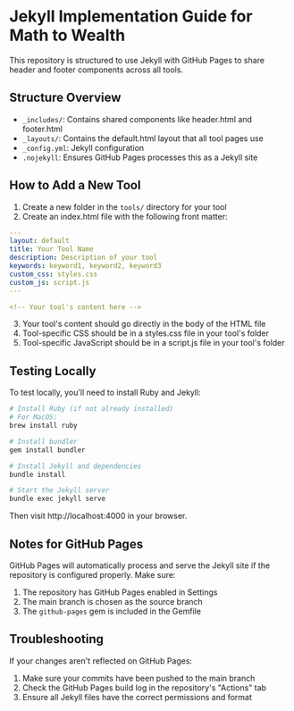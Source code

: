 # Jekyll Implementation Guide for Math to Wealth

This repository is structured to use Jekyll with GitHub Pages to share header and footer components across all tools.

## Structure Overview

- `_includes/`: Contains shared components like header.html and footer.html
- `_layouts/`: Contains the default.html layout that all tool pages use
- `_config.yml`: Jekyll configuration
- `.nojekyll`: Ensures GitHub Pages processes this as a Jekyll site

## How to Add a New Tool

1. Create a new folder in the `tools/` directory for your tool
2. Create an index.html file with the following front matter:

```yaml
---
layout: default
title: Your Tool Name
description: Description of your tool
keywords: keyword1, keyword2, keyword3
custom_css: styles.css
custom_js: script.js
---

<!-- Your tool's content here -->
```

3. Your tool's content should go directly in the body of the HTML file
4. Tool-specific CSS should be in a styles.css file in your tool's folder
5. Tool-specific JavaScript should be in a script.js file in your tool's folder

## Testing Locally

To test locally, you'll need to install Ruby and Jekyll:

```bash
# Install Ruby (if not already installed)
# For MacOS:
brew install ruby

# Install bundler
gem install bundler

# Install Jekyll and dependencies
bundle install

# Start the Jekyll server
bundle exec jekyll serve
```

Then visit http://localhost:4000 in your browser.

## Notes for GitHub Pages

GitHub Pages will automatically process and serve the Jekyll site if the repository is configured properly. Make sure:

1. The repository has GitHub Pages enabled in Settings
2. The main branch is chosen as the source branch
3. The `github-pages` gem is included in the Gemfile

## Troubleshooting

If your changes aren't reflected on GitHub Pages:
1. Make sure your commits have been pushed to the main branch
2. Check the GitHub Pages build log in the repository's "Actions" tab
3. Ensure all Jekyll files have the correct permissions and format 
